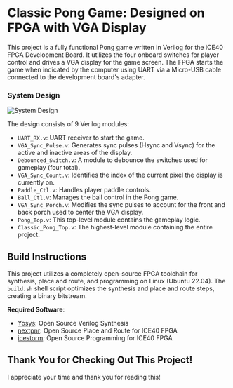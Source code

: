 # Classic Pong Game: Designed on FPGA with VGA Display

This project is a fully functional Pong game written in Verilog for the iCE40 FPGA Development Board. It utilizes the four onboard switches for player control and drives a VGA display for the game screen. The FPGA starts the game when indicated by the computer using UART via a Micro-USB cable connected to the development board's adapter.

### System Design
![System Design](https://github.com/user-attachments/assets/e4f6f87a-9fb0-4995-8ce3-9ec6c86b043e)

The design consists of 9 Verilog modules:
- `UART_RX.v`: UART receiver to start the game.
- `VGA_Sync_Pulse.v`: Generates sync pulses (Hsync and Vsync) for the active and inactive areas of the display.
- `Debounced_Switch.v`: A module to debounce the switches used for gameplay (four total).
- `VGA_Sync_Count.v`: Identifies the index of the current pixel the display is currently on.
- `Paddle_Ctl.v`: Handles player paddle controls.
- `Ball_Ctl.v`: Manages the ball control in the Pong game.
- `VGA_Sync_Porch.v`: Modifies the sync pulses to account for the front and back porch used to center the VGA display.
- `Pong_Top.v`: This top-level module contains the gameplay logic.
- `Classic_Pong_Top.v`: The highest-level module containing the entire project.

## Build Instructions
This project utilizes a completely open-source FPGA toolchain for synthesis, place and route, and programming on Linux (Ubuntu 22.04). The `build.sh` shell script optimizes the synthesis and place and route steps, creating a binary bitstream.

**Required Software**:
- [Yosys](https://github.com/YosysHQ/yosys): Open Source Verilog Synthesis
- [nextpnr](https://github.com/YosysHQ/nextpnr): Open Source Place and Route for ICE40 FPGA
- [icestorm](https://github.com/YosysHQ/icestorm): Open Source Programming for ICE40 FPGA

## Thank You for Checking Out This Project!
I appreciate your time and thank you for reading this!

